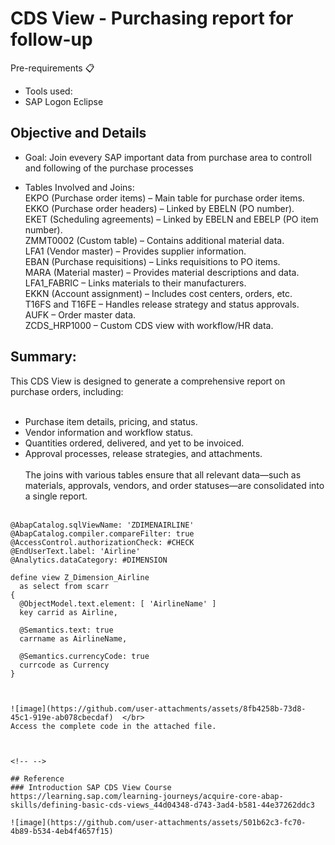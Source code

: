 # CDS View - Purchasing report for follow-up
Pre-requirements 📋 </br>
- Tools used:
- SAP Logon
Eclipse </br>
## Objective and Details
- Goal: Join evevery SAP important data from purchase area to controll and following of the purchase processes </br>

- Tables Involved and Joins:</br>
EKPO (Purchase order items) – Main table for purchase order items.</br>
EKKO (Purchase order headers) – Linked by EBELN (PO number).</br>
EKET (Scheduling agreements) – Linked by EBELN and EBELP (PO item number).</br>
ZMMT0002 (Custom table) – Contains additional material data.</br>
LFA1 (Vendor master) – Provides supplier information.</br>
EBAN (Purchase requisitions) – Links requisitions to PO items.</br>
MARA (Material master) – Provides material descriptions and data.</br>
LFA1_FABRIC – Links materials to their manufacturers.</br>
EKKN (Account assignment) – Includes cost centers, orders, etc.</br>
T16FS and T16FE – Handles release strategy and status approvals.</br>
AUFK – Order master data.</br>
ZCDS_HRP1000 – Custom CDS view with workflow/HR data. </br>

## Summary:
This CDS View is designed to generate a comprehensive report on purchase orders, including: </br></br>

- Purchase item details, pricing, and status. </br>
- Vendor information and workflow status. </br>
- Quantities ordered, delivered, and yet to be invoiced. </br>
- Approval processes, release strategies, and attachments. </br></br>
The joins with various tables ensure that all relevant data—such as materials, approvals, vendors, and order statuses—are consolidated into a single report. </br> </br>
```abap
@AbapCatalog.sqlViewName: 'ZDIMENAIRLINE'
@AbapCatalog.compiler.compareFilter: true
@AccessControl.authorizationCheck: #CHECK
@EndUserText.label: 'Airline'
@Analytics.dataCategory: #DIMENSION

define view Z_Dimension_Airline
  as select from scarr
{
  @ObjectModel.text.element: [ 'AirlineName' ]
  key carrid as Airline,

  @Semantics.text: true
  carrname as AirlineName,

  @Semantics.currencyCode: true
  currcode as Currency
}


 
![image](https://github.com/user-attachments/assets/8fb4258b-73d8-45c1-919e-ab078cbecdaf)  </br>
Access the complete code in the attached file.



<!-- -->

## Reference
### Introduction SAP CDS View Course 
https://learning.sap.com/learning-journeys/acquire-core-abap-skills/defining-basic-cds-views_44d04348-d743-3ad4-b581-44e37262ddc3

![image](https://github.com/user-attachments/assets/501b62c3-fc70-4b89-b534-4eb4f4657f15)


